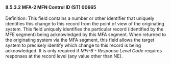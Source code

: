 #### 8.5.3.2 MFA-2 MFN Control ID (ST) 00665

Definition: This field contains a number or other identifier that uniquely identifies this change to this record from the point of view of the originating system. This field uniquely identifies the particular record (identified by the MFE segment) being acknowledged by this MFA segment. When returned to the originating system via the MFA segment, this field allows the target system to precisely identify which change to this record is being acknowledged. It is only required if _MFI-6 - Response Level Code_ requires responses at the record level (any value other than NE).
